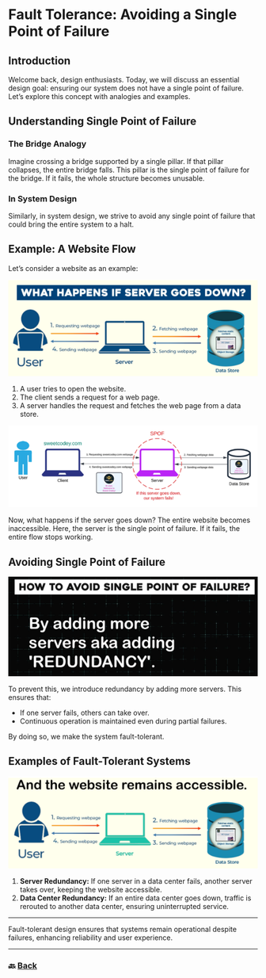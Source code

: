 # **Fault Tolerance: Avoiding a Single Point of Failure**

## **Introduction**

Welcome back, design enthusiasts. Today, we will discuss an essential design goal: ensuring our system does not have a single point of failure. Let’s explore this concept with analogies and examples.

## **Understanding Single Point of Failure**

### **The Bridge Analogy**

Imagine crossing a bridge supported by a single pillar. If that pillar collapses, the entire bridge falls. This pillar is the single point of failure for the bridge. If it fails, the whole structure becomes unusable.

### **In System Design**

Similarly, in system design, we strive to avoid any single point of failure that could bring the entire system to a halt.

## **Example: A Website Flow**

Let’s consider a website as an example:

![17.png](img/17.png)

1. A user tries to open the website.  
2. The client sends a request for a web page.  
3. A server handles the request and fetches the web page from a data store.

![18.png](img/18.png)

Now, what happens if the server goes down? The entire website becomes inaccessible. Here, the server is the single point of failure. If it fails, the entire flow stops working.

## **Avoiding Single Point of Failure**

![19.png](img/19.png)

To prevent this, we introduce redundancy by adding more servers. This ensures that:

* If one server fails, others can take over.  
* Continuous operation is maintained even during partial failures.

By doing so, we make the system fault-tolerant.

## **Examples of Fault-Tolerant Systems**

![20.png](img/20.png)

1. **Server Redundancy:** If one server in a data center fails, another server takes over, keeping the website accessible.  
2. **Data Center Redundancy:** If an entire data center goes down, traffic is rerouted to another data center, ensuring uninterrupted service.

---
Fault-tolerant design ensures that systems remain operational despite failures, enhancing reliability and user experience.


---

### 🔙 [Back](../README.md)